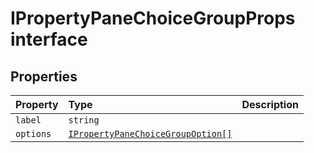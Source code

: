 # IPropertyPaneChoiceGroupProps interface








## Properties

| Property	   | Type	| Description|
|:-------------|:-------|:-----------|
|`label`      | `string` |  |
|`options`      | [`IPropertyPaneChoiceGroupOption[]`](../sp-client-preview/ipropertypanechoicegroupoption.md) |  |





